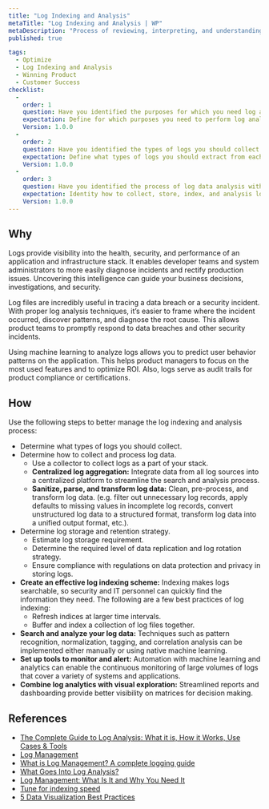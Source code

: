 ```yaml
---
title: "Log Indexing and Analysis"
metaTitle: "Log Indexing and Analysis | WP"
metaDescription: "Process of reviewing, interpreting, and understanding logs to identify application health and to diagnose and rectify issues. Use this also to enable data-driven decision making."
published: true

tags:
  - Optimize
  - Log Indexing and Analysis
  - Winning Product
  - Customer Success
checklist: 
  -
    order: 1
    question: Have you identified the purposes for which you need log analysis? 
    expectation: Define for which purposes you need to perform log analysis? (for troubleshooting, for user pattern recognition, etc.)
    Version: 1.0.0
  -
    order: 2
    question: Have you identified the types of logs you should collect from each of your log sources? 
    expectation: Define what types of logs you should extract from each of your log sources. This should mainly depend on your identified purposes.
    Version: 1.0.0
  -
    order: 3
    question: Have you identified the process of log data analysis with the right tools? 
    expectation: Identity how to collect, store, index, and analysis log data with tools and techniques that are right for you. 
    Version: 1.0.0
---
```


## Why
Logs provide visibility into the health, security, and performance of an application and infrastructure stack. It enables developer teams and system administrators to more easily diagnose incidents and rectify production issues. Uncovering this intelligence can guide your business decisions, investigations, and security.

Log files are incredibly useful in tracing a data breach or a security incident. With proper log analysis techniques, it’s easier to frame where the incident occurred, discover patterns, and diagnose the root cause. This allows product teams to promptly respond to data breaches and other security incidents.

Using machine learning to analyze logs allows you to predict user behavior patterns on the application. This helps product managers to focus on the most used features and to optimize ROI. Also, logs serve as audit trails for product compliance or certifications.


## How
Use the following steps to better manage the log indexing and analysis process:
- Determine what types of logs you should collect.
- Determine how to collect and process log data.
  - Use a collector to collect logs as a part of your stack.
  - **Centralized log aggregation:** Integrate data from all log sources into a centralized platform to streamline the search and analysis process.
  - **Sanitize, parse, and transform log data:** Clean, pre-process, and transform log data. (e.g. filter out unnecessary log records, apply defaults to missing values in incomplete log records, convert unstructured log data to a structured format, transform log data into a unified output format, etc.).
- Determine log storage and retention strategy.
  - Estimate log storage requirement.
  - Determine the required level of data replication and log rotation strategy.
  - Ensure compliance with regulations on data protection and privacy in storing logs.
- **Create an effective log indexing scheme:** Indexing makes logs searchable, so security and IT personnel can quickly find the information they need. The following are a few best practices of log indexing:
  - Refresh indices at larger time intervals.
  - Buffer and index a collection of log files together.
- **Search and analyze your log data:** Techniques such as pattern recognition, normalization, tagging, and correlation analysis can be implemented either manually or using native machine learning.
- **Set up tools to monitor and alert:** Automation with machine learning and analytics can enable the continuous monitoring of large volumes of logs that cover a variety of systems and applications.
- **Combine log analytics with visual exploration:** Streamlined reports and dashboarding provide better visibility on matrices for decision making.


## References

- [The Complete Guide to Log Analysis: What it is, How it Works, Use Cases & Tools](https://sematext.com/blog/log-analysis/)
- [Log Management](https://sematext.com/guides/log-management/)
- [What is Log Management? A complete logging guide](https://www.graylog.org/post/what-is-log-management-a-complete-logging-guide)
- [What Goes Into Log Analysis?](https://dzone.com/articles/what-goes-into-log-analysis)
- [Log Management: What Is It and Why You Need It](https://dzone.com/articles/log-management-what-is-it-and-why-you-need-it-scal)
- [Tune for indexing speed](https://www.elastic.co/guide/en/elasticsearch/reference/master/tune-for-indexing-speed.html)
- [5 Data Visualization Best Practices](https://www.gooddata.com/blog/5-data-visualization-best-practices-0)
